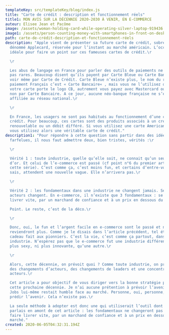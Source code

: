 ```yaml
---
templateKey: src/templateKey/blog/index.js
title: "Carte de crédit : description et fonctionnement réels"
title1: MON AVIS SUR LA DÉCENNIE 2020-2030 À VENIR, EN E-COMMERCE
auteur: Elisee Jean et Pacôme
image: /assets/woman-holding-card-while-operating-silver-laptop-919436.jpg
image1: /assets/person-counting-money-with-smartphones-in-front-on-desk-210990.jpg
path: carte-de-crédit-description-et-fonctionnement-réels
description: "Apple vient de présenter sa future carte de crédit, sobrement
  dénommé Applecard, réservée pour l’instant au marché américain. L’occasion
  idéale pour faire un point sur ces fameuses cartes de crédit.\r

  \r

  Les abus de langage en France pour parler des outils de paiements ne sont
  pas rares. Beaucoup disent qu’ils payent par Carte Bleue ou Carte Bancaire
  voir même par Carte de Crédit. Carte Bleue n’existe plus, le nom du réseau de
  paiement Français c’est « Carte Bancaire« , mais vous ne l’utilisez que si
  votre carte porte le logo CB, autrement vous payez avec Mastercard ou VISA et
  non par Carte Bancaire. A ce jour, aucune néo-banque française ne s’est
  affiliée au réseau national.\r

  \r

  En France, les usagers ne sont pas habitués au fonctionnement d’une carte de
  crédit. Pour beaucoup, ces cartes sont des produits associés à un crédit
  renouvelable ou un débit différé. Si vous utilisez une carte American Express,
  vous utilisez alors une véritable carte de crédit."
description1: "Pour répondre à cette question sans partir dans des idées
  farfelues, il nous faut admettre deux, bien tristes, vérités :\r

  \r

  Vérité 1 : toute industrie, quelle qu’elle soit, ne connait qu’un seul âge
  d’or. Et celui de l’e-commerce est passé (cf point n°6 du premier article de
  cette série). C’est comme ça, c’est moins fun, et certains d’entre-vous, je le
  sais, attendent une nouvelle vague. Elle n’arrivera pas.\r

  \r

  Vérité 2 : les fondamentaux dans une industrie ne changent jamais. Seuls les
  acteurs changent. En e-commerce, il n’existe que 3 fondamentaux : se faire
  livrer vite, par un marchand de confiance et à un prix en dessous du marché.\r

  Point. Le reste, c’est de la déco.\r

  \r

  Donc, oui, le fun et l’argent facile en e-commerce sont le passé et ne
  reviendront plus. Comme je le disais dans l’article précédent, tel était le
  cadeau fait aux pionniers. C’est la vie, c’est comme ça partout, dans toute
  industrie. N’espèrez pas que le e-commerce fut une industrie différente ou
  plus sexy, ni plus innovante, qu’une autre.\r

  \r

  Alors, cette décennie, on prévoit quoi ? Comme toute industrie, on prévoit
  des changements d’acteurs, des changements de leaders et une concentration des
  acteurs.\r

  Cet article a pour objectif de vous diriger vers la bonne stratégie pour
  cette prochaine décennie. Je n’ai aucune prétention à prévoir l’avenir. Steve
  Jobs lui-même restait humble face au marché. Personne, oui, personne, ne peut
  prédir l’avenir. Cela n’existe pas.\r

  La seule méthode à adopter est donc une qui utiliserait l’outil dont je
  parlais en amont de cet article : les fondamentaux ne changeront pas : se
  faire livrer vite, par un marchand de confiance et à un prix en dessous du
  marché."
created: 2020-06-05T04:32:31.194Z
---
```

